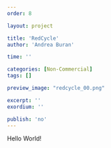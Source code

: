 ```yaml
---
order: 8

layout: project

title: 'RedCycle'
author: 'Andrea Buran'

time: ''

categories: [Non-Commercial]
tags: []

preview_image: "redcycle_00.png"

excerpt: ''
exordium: ''

publish: 'no'
---
```


Hello World!